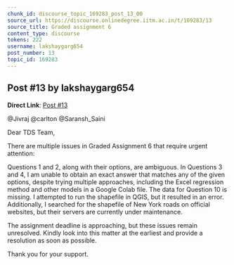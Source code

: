 ```yaml
---
chunk_id: discourse_topic_169283_post_13_00
source_url: https://discourse.onlinedegree.iitm.ac.in/t/169283/13
source_title: Graded assignment 6
content_type: discourse
tokens: 222
username: lakshaygarg654
post_number: 13
topic_id: 169283
---
```


## Post #13 by lakshaygarg654

**Direct Link**: [Post #13](https://discourse.onlinedegree.iitm.ac.in/t/169283/13)

@Jivraj @carlton @Saransh_Saini

Dear TDS Team,

There are multiple issues in Graded Assignment 6 that require urgent attention:

Questions 1 and 2, along with their options, are ambiguous.
In Questions 3 and 4, I am unable to obtain an exact answer that matches any of the given options, despite trying multiple approaches, including the Excel regression method and other models in a Google Colab file.
The data for Question 10 is missing. I attempted to run the shapefile in QGIS, but it resulted in an error. Additionally, I searched for the shapefile of New York roads on official websites, but their servers are currently under maintenance.

The assignment deadline is approaching, but these issues remain unresolved. Kindly look into this matter at the earliest and provide a resolution as soon as possible.

Thank you for your support.
